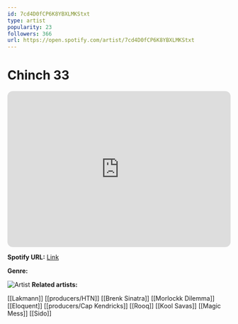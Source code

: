 ```yaml
---
id: 7cd4D0fCP6K8YBXLMKStxt
type: artist
popularity: 23
followers: 366
url: https://open.spotify.com/artist/7cd4D0fCP6K8YBXLMKStxt
---
```

# Chinch 33

<iframe style="border-radius:12px" src="https://open.spotify.com/embed/artist/7cd4D0fCP6K8YBXLMKStxt" width="100%" height="352" frameBorder="0" allowfullscreen="" allow="autoplay; clipboard-write; encrypted-media; fullscreen; picture-in-picture" loading="lazy"></iframe>

**Spotify URL:** [Link](https://open.spotify.com/artist/7cd4D0fCP6K8YBXLMKStxt)

**Genre:** 

![Artist](https://i.scdn.co/image/ab6761610000e5eb34543c51eaf69c4a21aab8b8)
**Related artists:**

[[Lakmann]]
[[producers/HTN]]
[[Brenk Sinatra]]
[[Morlockk Dilemma]]
[[Eloquent]]
[[producers/Cap Kendricks]]
[[Rooq]]
[[Kool Savas]]
[[Magic Mess]]
[[Sido]]
